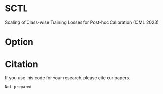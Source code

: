 # SCTL
Scaling of Class-wise Training Losses for Post-hoc Calibration (ICML 2023)

# Option


# Citation
If you use this code for your research, please cite our papers.
```
Not prepared
```
